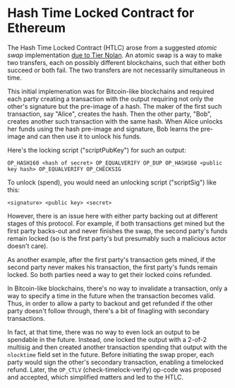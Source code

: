 # Hash Time Locked Contract for Ethereum

The Hash Time Locked Contract (HTLC) arose from a suggested *atomic swap* implementation [due to Tier Nolan][atomic-swap-tiernolan].  An atomic swap is a way to make two transfers, each on possibly different blockchains, such that either both succeed or both fail.  The two transfers are not necessarily simultaneous in time.

This initial implemenation was for Bitcoin-like blockchains and required each party creating a transaction with the output requiring not only the other's signature but the pre-image of a hash.  The maker of the first such transaction, say "Alice", creates the hash.  Then the other party, "Bob", creates another such transaction with the same hash.  When Alice unlocks her funds using the hash pre-image and signature, Bob learns the pre-image and can then use it to unlock his funds.  

Here's the locking script ("scriptPubKey") for such an output:
```
OP_HASH160 <hash of secret> OP_EQUALVERIFY OP_DUP OP_HASH160 <public key hash> OP_EQUALVERIFY OP_CHECKSIG
```

To unlock (spend), you would need an unlocking script ("scriptSig") like this:
```
<signature> <public key> <secret>
```

However, there is an issue here with either party backing out at different stages of this protocol.  For example, if both transactions get mined but the first party backs-out and never finishes the swap, the second party's funds remain locked (so is the first party's but presumably such a malicious actor doesn't care).

As another example, after the first party's transaction gets mined, if the second party never makes his transaction, the first party's funds remain locked.  So both parties need a way to get their locked coins refunded.  

In Bitcoin-like blockchains, there's no way to invalidate a transaction, only a way to specify a time in the future when the transaction becomes valid.  Thus, in order to allow a party to backout and get refunded if the other party doesn't follow through, there's a bit of finagling with secondary transactions.  

In fact, at that time, there was no way to even lock an output to be spendable in the future.  Instead, one locked the output with a 2-of-2 multisig and then created another transaction spending that output with the `nlocktime` field set in the future.  Before initiating the swap proper, each party would sign the other's secondary transaction, enabling a timelocked refund.  Later, the `OP_CTLV` (check-timelock-verify) op-code was proposed and accepted, which simplified matters and led to the HTLC.



[atomic-swap-tiernolan]: https://bitcointalk.org/index.php?topic=193281.msg2224949#msg2224949
